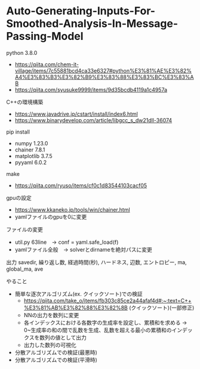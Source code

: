 # Auto-Generating-Inputs-For-Smoothed-Analysis-In-Message-Passing-Model

python 3.8.0
- https://qiita.com/chem-it-village/items/7c55881bcd4ca33e6327#python%E3%81%AE%E3%82%A4%E3%83%B3%E3%82%B9%E3%83%88%E3%83%BC%E3%83%AB
- https://qiita.com/syusuke9999/items/9d35bcdb4119a1c4957a

C++の環境構築
- https://www.javadrive.jp/cstart/install/index6.html
- https://www.binarydevelop.com/article/libgcc_s_dw21dll-36074

pip install
- numpy 1.23.0
- chainer 7.8.1
- matplotlib 3.7.5
- pyyaml 6.0.2

make
- https://qiita.com/ryuso/items/cf0c1d83544103cacf05

gpuの設定
- https://www.kkaneko.jp/tools/win/chainer.html
- yamlファイルのgpuを0に変更

ファイルの変更
- util.py 63line　-> conf = yaml.safe_load(f)
- yamlファイル全般　-> solverとdirnameを絶対パスに変更

出力
savedir, 繰り返し数, 経過時間(秒), ハードネス, 辺数, エントロピー, ma, global_ma, ave

やること
- 簡単な逐次アルゴリズム(ex. クイックソート)での検証
  - https://qiita.com/take_o/items/fb303c85ce2a44afaf4d#:~:text=C++%E3%81%AB%E3%82%88%E3%82%8B (クイックソート)(一部修正)
  - NNの出力を数列に変更
   - 各インデックスにおける各数字の生成率を設定し、累積和を求める
     → 0~生成率の和の間で乱数を生成、乱数を超える最小の累積和のインデックスを数列の値として出力
  - 出力した数列の可視化
- 分散アルゴリズムでの検証(最悪時)
- 分散アルゴリズムでの検証(平滑時)
